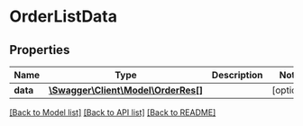 # OrderListData

## Properties
Name | Type | Description | Notes
------------ | ------------- | ------------- | -------------
**data** | [**\Swagger\Client\Model\OrderRes[]**](OrderRes.md) |  | [optional] 

[[Back to Model list]](../README.md#documentation-for-models) [[Back to API list]](../README.md#documentation-for-api-endpoints) [[Back to README]](../README.md)


